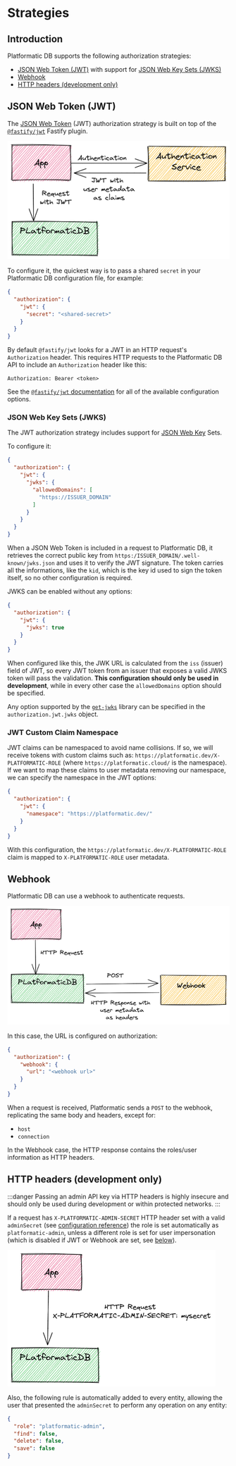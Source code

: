 # Strategies

<!-- TODO: Update diagrams with the updated versions I created for my API adventure talk -->

## Introduction

Platformatic DB supports the following authorization strategies:

- [JSON Web Token (JWT)](#json-web-token-jwt) with support for [JSON Web Key Sets (JWKS)](#json-web-key-sets-jwks)
- [Webhook](#webhook)
- [HTTP headers (development only)](#http-headers-development-only)

<!-- TODO: Clarify/expand this section and put it somewhere else

## JWT and Webhook

It's possible to configure the server to first try to validate a JWT token and if that is not found,
forward the request to the webhook.

-->

## JSON Web Token (JWT)

The [JSON Web Token](https://jwt.io/) (JWT) authorization strategy is built on top
of the [`@fastify/jwt`](https://github.com/fastify/fastify-jwt) Fastify plugin.

![Platformatic DB JWT integration](./images/jwt.png)

To configure it, the quickest way is to pass a shared `secret` in your
Platformatic DB configuration file, for example:

```json title="platformatic.db.json"
{
  "authorization": {
    "jwt": {
      "secret": "<shared-secret>"
    }
  }
}
```

By default `@fastify/jwt` looks for a JWT in an HTTP request's `Authorization`
header. This requires HTTP requests to the Platformatic DB API to include an
`Authorization` header like this:

```
Authorization: Bearer <token>
```

See the [`@fastify/jwt` documentation](https://github.com/fastify/fastify-jwt#options)
for all of the available configuration options.

### JSON Web Key Sets (JWKS)

The JWT authorization strategy includes support for [JSON Web Key](https://www.rfc-editor.org/rfc/rfc7517) Sets.

To configure it:

```json title="platformatic.db.json"
{
  "authorization": {
    "jwt": {
      "jwks": {
        "allowedDomains": [
          "https://ISSUER_DOMAIN"
        ]
      }
    }
  }
}
```

When a JSON Web Token is included in a request to Platformatic DB, it retrieves the
correct public key from `https:/ISSUER_DOMAIN/.well-known/jwks.json` and uses it to
verify the JWT signature. The token carries all the informations, like the `kid`,
which is the key id used to sign the token itself, so no other configuration is required.

JWKS can be enabled without any options:

```json title="platformatic.db.json"
{
  "authorization": {
    "jwt": {
      "jwks": true
    }
  }
}
```

When configured like this, the JWK URL is calculated from the `iss` (issuer) field of JWT, so
every JWT token from an issuer that exposes a valid JWKS token will pass the validation.
**This configuration should only be used in development**, while
in every other case the `allowedDomains` option should be specified.

Any option supported by the [`get-jwks`](https://github.com/nearform/get-jwks#options)
library can be specified in the `authorization.jwt.jwks` object.

### JWT Custom Claim Namespace

JWT claims can be namespaced to avoid name collisions. If so, we will receive tokens
with custom claims such as: `https://platformatic.dev/X-PLATFORMATIC-ROLE`
(where `https://platformatic.cloud/` is the namespace).
If we want to map these claims to user metadata removing our namespace, we can
specify the namespace in the JWT options:

```json title="platformatic.db.json"
{
  "authorization": {
    "jwt": {
      "namespace": "https://platformatic.dev/"
    }
  }
}
```

With this configuration, the `https://platformatic.dev/X-PLATFORMATIC-ROLE` claim
is mapped to `X-PLATFORMATIC-ROLE` user metadata.

## Webhook

<!-- TODO: authenticate OR authorize? -->

Platformatic DB can use a webhook to authenticate requests.

![Platformatic DB Webhook integration](./images/webhook.png)

In this case, the URL is configured on authorization:

```json title="platformatic.db.json"
{
  "authorization": {
    "webhook": {
      "url": "<webhook url>"
    }
  }
}
```

When a request is received, Platformatic sends a `POST` to the webhook, replicating
the same body and headers, except for:

- `host`
- `connection`

<!--
TODO: Is this correct? Code looks like it's getting data from the response body:
https://github.com/platformatic/platformatic/blob/main/packages/db-authorization/lib/webhook.js#L45-L46
-->

In the Webhook case, the HTTP response contains the roles/user information as HTTP headers.

## HTTP headers (development only)

:::danger
Passing an admin API key via HTTP headers is highly insecure and should only be used
during development or within protected networks.
:::

If a request has `X-PLATFORMATIC-ADMIN-SECRET` HTTP header set with a valid `adminSecret`
(see [configuration reference](/reference/db/configuration.md#authorization)) the
role is set automatically as `platformatic-admin`, unless a different role is set for
user impersonation (which is disabled if JWT or Webhook are set, see [below](#user-impersonation)).

![Platformatic DB HTTP Headers](./images/http.png)

<!-- TODO: Unclear what the following paragraph means -->

Also, the following rule is automatically added to every entity, allowing the user
that presented the `adminSecret` to perform any operation on any entity:

```json
{
  "role": "platformatic-admin",
  "find": false,
  "delete": false,
  "save": false
}
```
